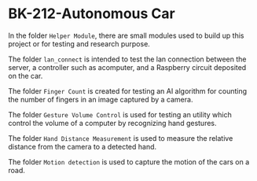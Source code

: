 # BK-212-Autonomous Car
In the folder `Helper Module`, there are small modules used to build up this project or for testing and research purpose.

The folder `lan_connect` is intended to test the lan connection between the server, a controller such as acomputer, and a Raspberry circuit deposited on the car.

The folder `Finger Count` is created for testing an AI algorithm for counting the number of fingers in an image captured by a camera.

The folder `Gesture Volume Control` is used for testing an utility which control the volume of a computer by recognizing hand gestures.

The folder `Hand Distance Measurement` is used to measure the relative distance from the camera to a detected hand.

The folder `Motion detection` is used to capture the motion of the cars on a road.
